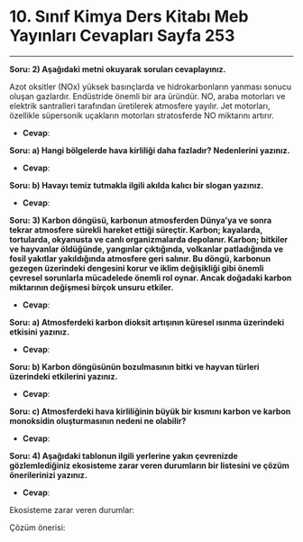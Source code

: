 # 10. Sınıf Kimya Ders Kitabı Meb Yayınları Cevapları Sayfa 253

---

**Soru: 2) Aşağıdaki metni okuyarak soruları cevaplayınız.**

Azot oksitler (NOx) yüksek basınçlarda ve hidrokarbonların yanması sonucu oluşan gazlardır. Endüstride önemli bir ara üründür. NO, araba motorları ve elektrik santralleri tarafından üretilerek atmosfere yayılır. Jet motorları, özellikle süpersonik uçakların motorları stratosferde NO miktarını artırır.

-   **Cevap**:

**Soru: a) Hangi bölgelerde hava kirliliği daha fazladır? Nedenlerini yazınız.**

-   **Cevap**:

**Soru: b) Havayı temiz tutmakla ilgili akılda kalıcı bir slogan yazınız.**

-   **Cevap**:

**Soru: 3) Karbon döngüsü, karbonun atmosferden Dünya’ya ve sonra tekrar atmosfere sürekli hareket ettiği süreçtir. Karbon; kayalarda, tortularda, okyanusta ve canlı organizmalarda depolanır. Karbon; bitkiler ve hayvanlar öldüğünde, yangınlar çıktığında, volkanlar patladığında ve fosil yakıtlar yakıldığında atmosfere geri salınır. Bu döngü, karbonun gezegen üzerindeki dengesini korur ve iklim değişikliği gibi önemli çevresel sorunlarla mücadelede önemli rol oynar. Ancak doğadaki karbon miktarının değişmesi birçok unsuru etkiler.**

-   **Cevap**:

**Soru: a) Atmosferdeki karbon dioksit artışının küresel ısınma üzerindeki etkisini yazınız.**

-   **Cevap**:

**Soru: b) Karbon döngüsünün bozulmasının bitki ve hayvan türleri üzerindeki etkilerini yazınız.**

-   **Cevap**:

**Soru: c) Atmosferdeki hava kirliliğinin büyük bir kısmını karbon ve karbon monoksidin oluşturmasının nedeni ne olabilir?**

-   **Cevap**:

**Soru: 4) Aşağıdaki tablonun ilgili yerlerine yakın çevrenizde gözlemlediğiniz ekosisteme zarar veren durumların bir listesini ve çözüm önerilerinizi yazınız.**

-   **Cevap**:

Ekosisteme zarar veren durumlar:

 Çözüm önerisi: